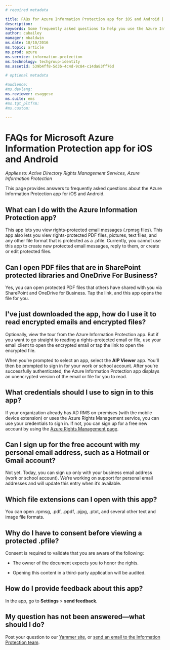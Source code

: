 ```yaml
---
# required metadata

title: FAQs for Azure Information Protection app for iOS and Android | Azure Information Protection
description:
keywords: Some frequently asked questions to help you use the Azure Information Protection app for iOS and Android
author: cabailey
manager: mbaldwin
ms.date: 10/10/2016
ms.topic: article
ms.prod: azure
ms.service: information-protection
ms.technology: techgroup-identity
ms.assetid: 539b4ff8-5d3b-4c4d-9c84-c14da83ff76d

# optional metadata

#audience:
#ms.devlang:
ms.reviewer: esaggese
ms.suite: ems
#ms.tgt_pltfrm:
#ms.custom:

---
```


# FAQs for Microsoft Azure Information Protection app for iOS and Android

*Applies to: Active Directory Rights Management Services, Azure Information Protection*

This page provides answers to frequently asked questions about the Azure Information Protection app for iOS and Android.

## What can I do with the Azure Information Protection app?

This app lets you view rights-protected email messages (.rpmsg files). This app also lets you view rights-protected PDF files, pictures, text files, and any other file format that is protected as a .pfile. Currently, you cannot use this app to create new protected email messages, reply to them, or create or edit protected files.

## Can I open PDF files that are in SharePoint protected libraries and OneDrive For Business?

Yes, you can open protected PDF files that others have shared with you via SharePoint and OneDrive for Business. Tap the link, and this app opens the file for you. 

## I've just downloaded the app, how do I use it to read encrypted emails and encrypted files?

Optionally, view the tour from the Azure Information Protection app. But if you want to go straight to reading a rights-protected email or file, use your email client to open the encrypted email or tap the link to open the encrypted file. 

When you're prompted to select an app, select the **AIP Viewer** app. You'll then be prompted to sign in for your work or school account. After you're successfully authenticated, the Azure Information Protection app displays an unencrypted version of the email or file for you to read.

## What credentials should I use to sign in to this app?

If your organization already has AD RMS on-premises (with the mobile device extension) or uses the Azure Rights Management service, you can use your credentials to sign in. If not, you can sign up for a free new account by using the [Azure Rights Management page](https://portal.office.com/signup?sku=rms&ru=https%3A%2F%2Fportal.azurerms.com%2F%23%2Fdownload).

## Can I sign up for the free account with my personal email address, such as a Hotmail or Gmail account?

Not yet. Today, you can sign up only with your business email address (work or school account). We’re working on support for personal email addresses and will update this entry when it’s available.

## Which file extensions can I open with this app?

You can open .rpmsg, .pdf, .ppdf, .pjpg, .ptxt, and several other text and image file formats.

## Why do I have to consent before viewing a protected .pfile?

Consent is required to validate that you are aware of the following:

- The owner of the document expects you to honor the rights.

- Opening this content in a third-party application will be audited.

##  How do I provide feedback about this app?

In the app, go to **Settings** > **send feedback**.


## My question has not been answered—what should I do?

Post your question to our [Yammer site](http://www.yammer.com/AskIPTeam), or [send an email to the Information Protection team](mailto:askIPteam@microsoft.com?subject=Question%20about%20Azure%20Information%20Protection%20app).
